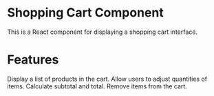 # Shopping Cart Component
This is a React component for displaying a shopping cart interface.
# Features
Display a list of products in the cart.
Allow users to adjust quantities of items.
Calculate subtotal and total.
Remove items from the cart.